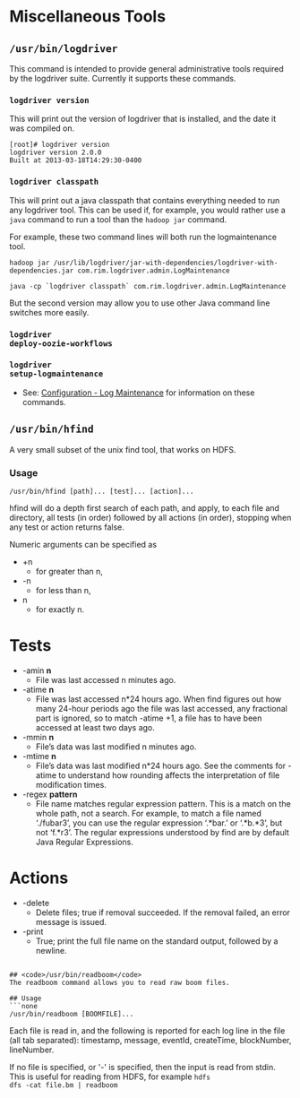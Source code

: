 # Miscellaneous Tools

## <code>/usr/bin/logdriver</code>

This command is intended to provide general administrative tools required by the logdriver suite.  Currently it supports these commands.

### <code>logdriver version</code>
This will print out the version of logdriver that is installed, and the date it was compiled on.

```
[root]# logdriver version
logdriver version 2.0.0
Built at 2013-03-18T14:29:30-0400
```

### <code>logdriver classpath</code>
This will print out a java classpath that contains everything needed to run any logdriver tool.  This can be used if, for example, you would rather use a <code>java</code> command to run a tool than the <code>hadoop jar</code> command.

For example, these two command lines will both run the logmaintenance tool.

```
hadoop jar /usr/lib/logdriver/jar-with-dependencies/logdriver-with-dependencies.jar com.rim.logdriver.admin.LogMaintenance
```
```
java -cp `logdriver classpath` com.rim.logdriver.admin.LogMaintenance
```

But the second version may allow you to use other Java command line switches more easily.

### <code>logdriver deploy-oozie-workflows</code>
### <code>logdriver setup-logmaintenance</code>
* See:  [Configuration - Log Maintenance](LogMaintenance.md) for information on these commands.


## <code>/usr/bin/hfind</code>
A very small subset of the unix find tool, that works on HDFS.
### Usage

```none
/usr/bin/hfind [path]... [test]... [action]...
```

hfind will do a depth first search of each path, and apply, to each file and directory, all tests (in order) followed by all actions (in order), stopping when any test or action returns false.

Numeric arguments can be specified as
- +n
  - for greater than n,
- -n
  - for less than n,
- n
  - for exactly n.

Tests
=====
- -amin **n**
  - File was last accessed n minutes ago.
- -atime **n**
  - File  was  last  accessed  n*24 hours ago.  When find figures out how many 24-hour periods ago the file was last accessed, any fractional part is ignored, so to match -atime +1, a file has to have been accessed at least two days ago.
- -mmin **n**
  - File’s data was last modified n minutes ago.
- -mtime **n**
  - File’s data was last modified n*24 hours ago.  See the comments for -atime to understand how rounding affects the interpretation of file modification times.
- -regex **pattern**
  - File  name matches regular expression pattern.  This is a match on the whole path, not a search.  For example, to match a file named ‘./fubar3’, you can use the regular expression ‘.*bar.’ or ‘.*b.*3’, but not ‘f.*r3’.  The regular expressions understood by find are by default Java Regular Expressions.

Actions
=======
- -delete
  - Delete files; true if removal succeeded.  If the removal failed, an error message is issued.
- -print
  - True; print the full file name on the standard output, followed by a newline.
```

## <code>/usr/bin/readboom</code>
The readboom command allows you to read raw boom files.

## Usage
```none
/usr/bin/readboom [BOOMFILE]...
```

Each file is read in, and the following is reported for each log line in the file (all tab separated): timestamp, message, eventId, createTime, blockNumber, lineNumber.

If no file is specified, or '-' is specified, then the input is read from stdin.  This is useful for reading from HDFS, for example <code>hdfs dfs -cat file.bm | readboom</code>


